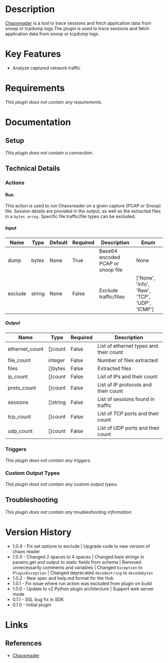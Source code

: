 # Description

[Chaosreader](http://chaosreader.sourceforge.net/) is a tool to trace sessions and fetch application data from snoop or tcpdump logs.The plugin is used to trace sessions and fetch application data from snoop or tcpdump logs.

# Key Features

* Analyze captured network traffic

# Requirements

_This plugin does not contain any requirements._

# Documentation

## Setup

_This plugin does not contain a connection._

## Technical Details

### Actions

#### Run

This action is used to run Chaosreader on a given capture (PCAP or Snoop) file.
Session details are provided in the output, as well as the extracted files in a `bytes array`.
Specific file traffic/file types can be excluded.

##### Input

|Name|Type|Default|Required|Description|Enum|
|----|----|-------|--------|-----------|----|
|dump|bytes|None|True|Base64 encoded PCAP or snoop file|None|
|exclude|string|None|False|Exclude traffic/files|['None', 'Info', 'Raw', 'TCP', 'UDP', 'ICMP']|

##### Output

|Name|Type|Required|Description|
|----|----|--------|-----------|
|ethernet_count|[]count|False|List of ethernet types and their count|
|file_count|integer|False|Number of files extracted|
|files|[]bytes|False|Extracted files|
|ip_count|[]count|False|List of IPs and their count|
|proto_count|[]count|False|List of IP protocols and their count|
|sessions|[]string|False|List of sessions found in traffic|
|tcp_count|[]count|False|List of TCP ports and their count|
|udp_count|[]count|False|List of UDP ports and their count|

### Triggers

_This plugin does not contain any triggers._

### Custom Output Types

_This plugin does not contain any custom output types._

## Troubleshooting

_This plugin does not contain any troubleshooting information._

# Version History

* 1.0.4 - Fix set options to exclude | Upgrade code to new version of chaos reader
* 1.0.3 - Changed 2 spaces to 4 spaces | Changed bare strings in params.get and output to static fields from schema | Removed unnecessarily comments and variables | Changed `Exception` to `PluginException` | Changed deprecated `decodestring` to `decodebytes`
* 1.0.2 - New spec and help.md format for the Hub
* 1.0.1 - Fix issue where run action was excluded from plugin on build
* 1.0.0 - Update to v2 Python plugin architecture | Support web server mode
* 0.1.1 - SSL bug fix in SDK
* 0.1.0 - Initial plugin

# Links

## References

* [Chaosreader](http://chaosreader.sourceforge.net/)

